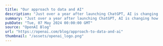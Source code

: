```yaml
---
title: "Our approach to data and AI"
description: "Just over a year after launching ChatGPT, AI is changing how we live, work and learn. It’s also raised important conversations about data in the age of AI. More on our approach, a new Media Manager for creators and content owners, and where we’re headed."
summary: "Just over a year after launching ChatGPT, AI is changing how we live, work and learn. It’s also raised important conversations about data in the age of AI. More on our approach, a new Media Manager for creators and content owners, and where we’re headed."
pubDate: "Tue, 07 May 2024 00:00:00 GMT"
source: "OpenAI Blog"
url: "https://openai.com/blog/approach-to-data-and-ai"
thumbnail: "/assets/openai_logo.png"
---
```


